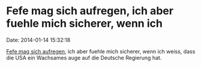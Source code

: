 Fefe mag sich aufregen, ich aber fuehle mich sicherer, wenn ich
===============================================================

Date: 2014-01-14 15:32:18

[Fefe mag sich aufregen](http://blog.fefe.de/?ts=ac2b94e1), ich aber
fuehle mich sicherer, wenn ich weiss, dass die USA ein Wachsames auge
auf die Deutsche Regierung hat.
